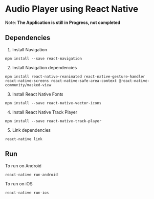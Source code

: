 # Audio Player using React Native
Note: **The Application is still in Progress, not completed**

## Dependencies
1. Install Navigation
```
npm install --save react-navigation
```

2. Install Navigation dependencies
```
npm install react-native-reanimated react-native-gesture-handler react-native-screens react-native-safe-area-context @react-native-community/masked-view

```

3. Install React Native Fonts
```
npm install --save react-native-vector-icons
```

4. Install React Native Track Player
```
npm install --save react-native-track-player
```

5. Link dependencies
```
react-native link 
```

## Run 
To run on Android
```
react-native run-android
```

To run on iOS
```
react-native run-ios
```

